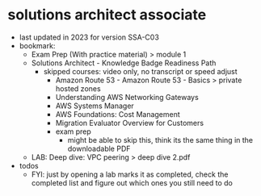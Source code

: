 # solutions architect associate

- last updated in 2023 for version SSA-C03
- bookmark:
  - Exam Prep (With practice material) > module 1
  - Solutions Architect - Knowledge Badge Readiness Path
    - skipped courses: video only, no transcript or speed adjust
      - Amazon Route 53 - Amazon Route 53 - Basics > private hosted zones
      - Understanding AWS Networking Gateways
      - AWS Systems Manager
      - AWS Foundations: Cost Management
      - Migration Evaluator Overview for Customers
      - exam prep
        - might be able to skip this, think its the same thing in the downloadable PDF
  - LAB: Deep dive: VPC peering > deep dive 2.pdf
- todos
  - FYI: just by opening a lab marks it as completed, check the completed list and figure out which ones you still need to do
